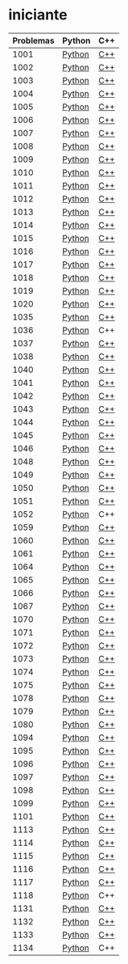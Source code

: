 # iniciante

| Problemas                           | Python | C++ |
|-------------------------------------|--------|--------|
| 1001 | [Python](./python/1001.py) | [C++](./c++/1001.cpp) |
| 1002 | [Python](./python/1002.py) | [C++](./c++/1002.cpp) |
| 1003 | [Python](./python/1003.py) | [C++](./c++/1003.cpp) |
| 1004 | [Python](./python/1004.py) | [C++](./c++/1004.cpp) |
| 1005 | [Python](./python/1005.py) | [C++](./c++/1005.cpp) |
| 1006 | [Python](./python/1006.py) | [C++](./c++/1006.cpp) |
| 1007 | [Python](./python/1007.py) | [C++](./c++/1007.cpp) |
| 1008 | [Python](./python/1008.py) | [C++](./c++/1008.cpp) |
| 1009 | [Python](./python/1009.py) | [C++](./c++/1009.cpp) |
| 1010 | [Python](./python/1010.py) | [C++](./c++/1010.cpp) |
| 1011 | [Python](./python/1011.py) | [C++](./c++/1011.cpp) |
| 1012 | [Python](./python/1012.py) | [C++](./c++/1012.cpp) |
| 1013 | [Python](./python/1013.py) | [C++](./c++/1013.cpp) |
| 1014 | [Python](./python/1014.py) | [C++](./c++/1014.cpp) |
| 1015 | [Python](./python/1015.py) | [C++](./c++/1015.cpp) |
| 1016 | [Python](./python/1016.py) | [C++](./c++/1016.cpp) |
| 1017 | [Python](./python/1017.py) | [C++](./c++/1017.cpp) |
| 1018 | [Python](./python/1018.py) | [C++](./c++/1018.cpp) |
| 1019 | [Python](./python/1019.py) | [C++](./c++/1019.cpp) |
| 1020 | [Python](./python/1020.py) | [C++](./c++/1020.cpp) |
| 1035 | [Python](./python/1035.py) | [C++](./c++/1035.cpp) |
| 1036 | [Python](./python/1036.py) | C++ |
| 1037 | [Python](./python/1037.py) | [C++](./c++/1037.cpp) |
| 1038 | [Python](./python/1038.py) | [C++](./c++/1038.cpp) |
| 1040 | [Python](./python/1040.py) | [C++](./c++/1040.cpp) |
| 1041 | [Python](./python/1041.py) | [C++](./c++/1041.cpp) |
| 1042 | [Python](./python/1042.py) | [C++](./c++/1042.cpp) |
| 1043 | [Python](./python/1043.py) | [C++](./c++/1043.cpp) |
| 1044 | [Python](./python/1044.py) | [C++](./c++/1044.cpp) |
| 1045 | [Python](./python/1045.py) | [C++](./c++/1045.cpp) |
| 1046 | [Python](./python/1046.py) | [C++](./c++/1046.cpp) |
| 1048 | [Python](./python/1048.py) | [C++](./c++/1048.cpp) |
| 1049 | [Python](./python/1049.py) | [C++](./c++/1049.cpp) |
| 1050 | [Python](./python/1050.py) | [C++](./c++/1050.cpp) |
| 1051 | [Python](./python/1051.py) | [C++](./c++/1051.cpp) |
| 1052 | [Python](./python/1052.py) | C++ |
| 1059 | [Python](./python/1059.py) | [C++](./c++/1059.cpp) |
| 1060 | [Python](./python/1060.py) | [C++](./c++/1060.cpp) |
| 1061 | [Python](./python/1061.py) | [C++](./c++/1061.cpp) |
| 1064 | [Python](./python/1064.py) | [C++](./c++/1064.cpp) |
| 1065 | [Python](./python/1065.py) | [C++](./c++/1065.cpp) |
| 1066 | [Python](./python/1066.py) | [C++](./c++/1066.cpp) |
| 1067 | [Python](./python/1067.py) | [C++](./c++/1067.cpp) |
| 1070 | [Python](./python/1070.py) | [C++](./c++/1070.cpp) |
| 1071 | [Python](./python/1071.py) | [C++](./c++/1071.cpp) |
| 1072 | [Python](./python/1072.py) | [C++](./c++/1072.cpp) |
| 1073 | [Python](./python/1073.py) | [C++](./c++/1073.cpp) |
| 1074 | [Python](./python/1074.py) | [C++](./c++/1074.cpp) |
| 1075 | [Python](./python/1075.py) | [C++](./c++/1075.cpp) |
| 1078 | [Python](./python/1078.py) | [C++](./c++/1078.cpp) |
| 1079 | [Python](./python/1079.py) | [C++](./c++/1079.cpp) |
| 1080 | [Python](./python/1080.py) | [C++](./c++/1080.cpp) |
| 1094 | [Python](./python/1094.py) | [C++](./c++/1094.cpp) |
| 1095 | [Python](./python/1095.py) | [C++](./c++/1095.cpp) |
| 1096 | [Python](./python/1096.py) | [C++](./c++/1096.cpp) |
| 1097 | [Python](./python/1097.py) | [C++](./c++/1097.cpp) |
| 1098 | [Python](./python/1098.py) | [C++](./c++/1098.cpp) |
| 1099 | [Python](./python/1099.py) | [C++](./c++/1099.cpp) |
| 1101 | [Python](./python/1101.py) | [C++](./c++/1101.cpp) |
| 1113 | [Python](./python/1113.py) | [C++](./c++/1113.cpp) |
| 1114 | [Python](./python/1114.py) | [C++](./c++/1114.cpp) |
| 1115 | [Python](./python/1115.py) | [C++](./c++/1115.cpp) |
| 1116 | [Python](./python/1116.py) | [C++](./c++/1116.cpp) |
| 1117 | [Python](./python/1117.py) | [C++](./c++/1117.cpp) |
| 1118 | [Python](./python/1118.py) | C++ |
| 1131 | [Python](./python/1131.py) | [C++](./c++/1131.cpp) |
| 1132 | [Python](./python/1132.py) | [C++](./c++/1132.cpp) |
| 1133 | [Python](./python/1133.py) | [C++](./c++/1133.cpp) |
| 1134 | [Python](./python/1134.py) | C++ |
